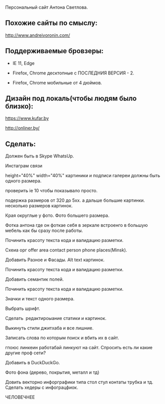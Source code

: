 Персональный сайт Антона Светлова.



Похожие сайты по смыслу:
----
http://www.andreivoronin.com/

Поддерживаемые бровзеры:
----

- IE 11, Edge

- Firefox, Chrome десктопные с ПОСЛЕДНИЯ ВЕРСИЯ - 2.

- Firefox, Chrome мобильные от 4 дюймов.

Дизайн под локаль(чтобы людям было близко):
---
https://www.kufar.by

http://onliner.by/


Сделать:
---

Должен быть в Skype WhatsUp.

Инстаграм   связи

height="40%" width="40%"  картиники и подписи галереи должны быть одного размера.

проверить ie 10 чтобы показывало просто. 

подержка размеров от 320 до 5xx. а дальше большие картинки. несколько размеров картинок.

Края округлые у фото. Фото большего размера.

Фотка антона где он фоткае себя в зеркале встроенго в большую мебель как бы сразу после работы.

Починить красоту текста кода и валидацию разметки. 

Схеиа орг offer area contact person phone places(Minsk).

Добавить Разное и Фасады. Alt text картинок.

Починить красоту текста кода и валидацию разметки.

Добавить семантик полей.

Починить красоту текста кода и валидацию разметки.

Значки и текст одного размера.

Выбрать шрифт. 

Cделать  редактироыание статики и картинок.

Выкинуть стили джитхаба и все лишние. 

 Записать слова по которым поиск и вбить их в сайт.
 
 гпоюс линкеин работабай линкуют на сайт. Спросить есть ли какие другие проф сети?
 
 Добавить в DuckDuckGo.

 Фото фона (дерево, покрытия, металл и тд)
 
 
 Довить векторно инфорграфики типа стол стул контаты трубка и тд. Сделать хедеры с инфограцфиок.

 ЧЕЛОВЕЧНЕЕ